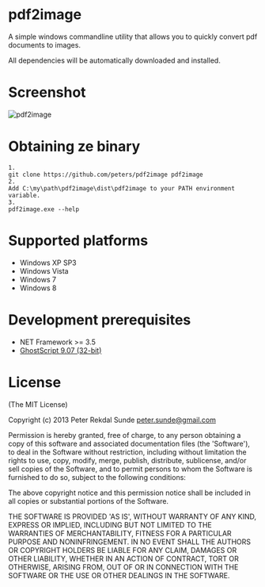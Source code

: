 pdf2image
=========

A simple windows commandline utility that allows you to quickly
convert pdf documents to images. 

All dependencies will be automatically downloaded and installed. 

Screenshot
==========
![pdf2image](http://s22.postimg.org/fk4clkta9/pdf2image.png)

Obtaining ze binary
==================
    1. 
    git clone https://github.com/peters/pdf2image pdf2image
    2. 
    Add C:\my\path\pdf2image\dist\pdf2image to your PATH environment variable.
    3. 
    pdf2image.exe --help

Supported platforms
===================
- Windows XP SP3 
- Windows Vista
- Windows 7
- Windows 8

Development prerequisites
=========================
- NET Framework >= 3.5
- [GhostScript 9.07 (32-bit)](http://downloads.ghostscript.com/public/gs907w32.exe)

License
======
(The MIT License)

Copyright (c) 2013 Peter Rekdal Sunde <peter.sunde@gmail.com>

Permission is hereby granted, free of charge, to any person obtaining
a copy of this software and associated documentation files (the
'Software'), to deal in the Software without restriction, including
without limitation the rights to use, copy, modify, merge, publish,
distribute, sublicense, and/or sell copies of the Software, and to
permit persons to whom the Software is furnished to do so, subject to
the following conditions:

The above copyright notice and this permission notice shall be
included in all copies or substantial portions of the Software.

THE SOFTWARE IS PROVIDED 'AS IS', WITHOUT WARRANTY OF ANY KIND,
EXPRESS OR IMPLIED, INCLUDING BUT NOT LIMITED TO THE WARRANTIES OF
MERCHANTABILITY, FITNESS FOR A PARTICULAR PURPOSE AND NONINFRINGEMENT.
IN NO EVENT SHALL THE AUTHORS OR COPYRIGHT HOLDERS BE LIABLE FOR ANY
CLAIM, DAMAGES OR OTHER LIABILITY, WHETHER IN AN ACTION OF CONTRACT,
TORT OR OTHERWISE, ARISING FROM, OUT OF OR IN CONNECTION WITH THE
SOFTWARE OR THE USE OR OTHER DEALINGS IN THE SOFTWARE.
